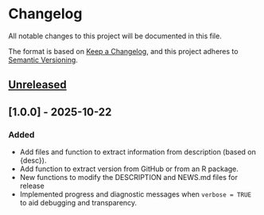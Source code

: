 # Changelog

All notable changes to this project will be documented in this file.

The format is based on [Keep a Changelog](https://keepachangelog.com/en/1.1.0/), and this project adheres
to [Semantic Versioning](https://semver.org/spec/v2.0.0.html).


## [Unreleased]


## [1.0.0] - 2025-10-22

### Added

* Add files and function to extract information from description (based on {desc}).
* Add function to extract version from GitHub or from an R package.
* New functions to modify the DESCRIPTION and NEWS.md files for release
* Implemented progress and diagnostic messages when `verbose = TRUE` to aid debugging and transparency.

[Unreleased]: https://github.com/TanguyBarthelemy/releaser/compare/main...HEAD
